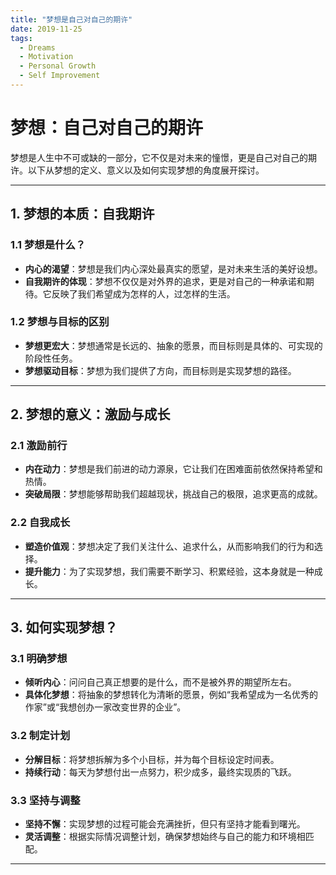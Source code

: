 ```yaml
---
title: "梦想是自己对自己的期许"
date: 2019-11-25
tags:
  - Dreams
  - Motivation
  - Personal Growth
  - Self Improvement
---
```


# 梦想：自己对自己的期许

梦想是人生中不可或缺的一部分，它不仅是对未来的憧憬，更是自己对自己的期许。以下从梦想的定义、意义以及如何实现梦想的角度展开探讨。

---

## 1. 梦想的本质：自我期许

### 1.1 梦想是什么？
- **内心的渴望**：梦想是我们内心深处最真实的愿望，是对未来生活的美好设想。
- **自我期许的体现**：梦想不仅仅是对外界的追求，更是对自己的一种承诺和期待。它反映了我们希望成为怎样的人，过怎样的生活。

### 1.2 梦想与目标的区别
- **梦想更宏大**：梦想通常是长远的、抽象的愿景，而目标则是具体的、可实现的阶段性任务。
- **梦想驱动目标**：梦想为我们提供了方向，而目标则是实现梦想的路径。

---

## 2. 梦想的意义：激励与成长

### 2.1 激励前行
- **内在动力**：梦想是我们前进的动力源泉，它让我们在困难面前依然保持希望和热情。
- **突破局限**：梦想能够帮助我们超越现状，挑战自己的极限，追求更高的成就。

### 2.2 自我成长
- **塑造价值观**：梦想决定了我们关注什么、追求什么，从而影响我们的行为和选择。
- **提升能力**：为了实现梦想，我们需要不断学习、积累经验，这本身就是一种成长。

---

## 3. 如何实现梦想？

### 3.1 明确梦想
- **倾听内心**：问问自己真正想要的是什么，而不是被外界的期望所左右。
- **具体化梦想**：将抽象的梦想转化为清晰的愿景，例如“我希望成为一名优秀的作家”或“我想创办一家改变世界的企业”。

### 3.2 制定计划
- **分解目标**：将梦想拆解为多个小目标，并为每个目标设定时间表。
- **持续行动**：每天为梦想付出一点努力，积少成多，最终实现质的飞跃。

### 3.3 坚持与调整
- **坚持不懈**：实现梦想的过程可能会充满挫折，但只有坚持才能看到曙光。
- **灵活调整**：根据实际情况调整计划，确保梦想始终与自己的能力和环境相匹配。

---